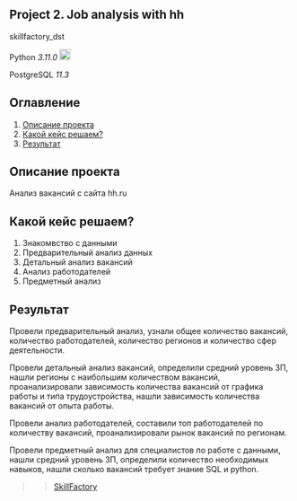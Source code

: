 Project 2. Job analysis with hh
--------------------------

skillfactory_dst

Python *3.11.0*
<img src="https://user-images.githubusercontent.com/11718525/197611877-583a0bb2-a8fb-4275-8827-39f2f06ade6c.png" alt="drawing" width="20"/>

PostgreSQL *11.3*

Оглавление
-----------
1.  [Описание проекта](#one)
2.  [Какой кейс решаем?](#two)
3.  [Результат](#tre)

Описание проекта <a name="one"></a>
-----------------
Анализ вакансий с сайта hh.ru

Какой кейс решаем? <a name="two"></a>
------------------
1. Знакомвство с данными
2. Предварительный анализ данных
3. Детальный анализ вакансий
4. Анализ работодателей
5. Предметный анализ

Результат <a name="tre"></a>
---------
Провели предварительный анализ, узнали общее количество вакансий, количество работодателей, количество регионов и количество сфер деятельности.

Провели детальный анализ вакансий, определили средний уровень ЗП, нашли регионы с наибольшим количеством вакансий, проанализировали зависимость количества вакансий от графика работы и типа трудоустройства, нашли зависимость количества вакансий от опыта работы.

Провели анализ работодателей, составили топ работодателей по количеству вакансий, проанализировали рынок вакансий по регионам.

Провели предметный анализ для специалистов по работе с данными, нашли средний уровень ЗП, определили количество необходимых навыков, нашли сколько вакансий требует знание SQL и python.

<a name="four"></a>

>>[SkillFactory](https://skillfactory.ru/courses/data-science "SFDST")
